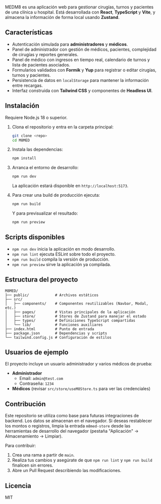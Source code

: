 MEDM8 es una aplicación web para gestionar cirugías, turnos y pacientes de una clínica u hospital. Está desarrollada con **React**, **TypeScript** y **Vite**, y almacena la información de forma local usando **Zustand**.

## Características

- Autenticación simulada para **administradores** y **médicos**.
- Panel de administrador con gestión de médicos, pacientes, complejidad de cirugías y reportes generales.
- Panel de médico con ingresos en tiempo real, calendario de turnos y lista de pacientes asociados.
- Formularios validados con **Formik** y **Yup** para registrar o editar cirugías, turnos y pacientes.
- Persistencia de datos en `localStorage` para mantener la información entre recargas.
- Interfaz construida con **Tailwind CSS** y componentes de **Headless UI**.

## Instalación

Requiere Node.js 18 o superior.

1. Clona el repositorio y entra en la carpeta principal:

   ```bash
   git clone <repo>
   cd M8MED
   ```

2. Instala las dependencias:

   ```bash
   npm install
   ```

3. Arranca el entorno de desarrollo:

   ```bash
   npm run dev
   ```

   La aplicación estará disponible en `http://localhost:5173`.

4. Para crear una build de producción ejecuta:

   ```bash
   npm run build
   ```

   Y para previsualizar el resultado:

   ```bash
   npm run preview
   ```

## Scripts disponibles

- `npm run dev` inicia la aplicación en modo desarrollo.
- `npm run lint` ejecuta ESLint sobre todo el proyecto.
- `npm run build` compila la versión de producción.
- `npm run preview` sirve la aplicación ya compilada.

## Estructura del proyecto

```
M8MED/
├── public/            # Archivos estáticos
├── src/
│   ├── components/    # Componentes reutilizables (Navbar, Modal, etc.)
│   ├── pages/         # Vistas principales de la aplicación
│   ├── store/         # Stores de Zustand para manejar el estado
│   ├── types/         # Definiciones TypeScript compartidas
│   └── lib/           # Funciones auxiliares
├── index.html         # Punto de entrada
├── package.json       # Dependencias y scripts
└── tailwind.config.js # Configuración de estilos
```

## Usuarios de ejemplo

El proyecto incluye un usuario administrador y varios médicos de prueba:

- **Administrador**
  - Email: `admin@test.com`
  - Contraseña: `1234`
- **Médicos** (revisar `src/store/useM8Store.ts` para ver las credenciales)

## Contribución

Este repositorio se utiliza como base para futuras integraciones de backend. Los datos se almacenan en el navegador. Si deseas restablecer los montos o registros, limpia la entrada `m8med-store` desde las herramientas de desarrollo del navegador (pestaña "Aplicación" → Almacenamiento → Limpiar).

Para contribuir:

1. Crea una rama a partir de `main`.
2. Realiza tus cambios y asegúrate de que `npm run lint` y `npm run build` finalicen sin errores.
3. Abre un Pull Request describiendo las modificaciones.

## Licencia

MIT
